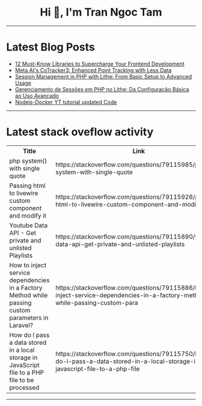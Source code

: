 <h1 align="center">Hi 👋, I'm Tran Ngoc Tam</h1>

---

# Latest Blog Posts 
<!-- BLOG-POST-LIST:START -->
- [12 Must-Know Libraries to Supercharge Your Frontend Development](https://dev.to/safdarali/12-must-know-libraries-to-supercharge-your-frontend-development-5ek3)
- [Meta AI&#39;s CoTracker3: Enhanced Point Tracking with Less Data](https://dev.to/voxel51/meta-ais-cotracker3-enhanced-point-tracking-with-less-data-3kab)
- [Session Management in PHP with Lithe: From Basic Setup to Advanced Usage](https://dev.to/lithephp/session-management-in-php-with-lithe-from-basic-setup-to-advanced-usage-2ac6)
- [Gerenciamento de Sessões em PHP no Lithe: Da Configuração Básica ao Uso Avançado](https://dev.to/lithephp/gerenciamento-de-sessoes-em-php-no-lithe-da-configuracao-basica-ao-uso-avancado-1207)
- [Nodejs-Docker YT tutorial updated Code](https://dev.to/sanjeev_saravanan_27/nodejs-docker-yt-updated-code-3peo)
<!-- BLOG-POST-LIST:END -->

---

# Latest stack oveflow activity
<table>
  <tr><th>Title</th><th>Link</th></tr>
  <!-- STACKOVERFLOW:START --><tr><td>php system&lpar;&rpar; with single quote</td><td>https://stackoverflow.com/questions/79115985/php-system-with-single-quote</td></tr><tr><td>Passing html to livewire custom component and modify it</td><td>https://stackoverflow.com/questions/79115926/passing-html-to-livewire-custom-component-and-modify-it</td></tr><tr><td>Youtube Data API - Get private and unlisted Playlists</td><td>https://stackoverflow.com/questions/79115890/youtube-data-api-get-private-and-unlisted-playlists</td></tr><tr><td>How to inject service dependencies in a Factory Method while passing custom parameters in Laravel?</td><td>https://stackoverflow.com/questions/79115886/how-to-inject-service-dependencies-in-a-factory-method-while-passing-custom-para</td></tr><tr><td>How do I pass a data stored in a local storage in JavaScript file to a PHP file to be processed</td><td>https://stackoverflow.com/questions/79115750/how-do-i-pass-a-data-stored-in-a-local-storage-in-javascript-file-to-a-php-file</td></tr><!-- STACKOVERFLOW:END -->
</table>

---


